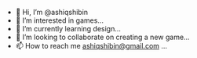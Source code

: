 - 👋 Hi, I’m @ashiqshibin
- 👀 I’m interested in games...
- 🌱 I’m currently learning design...
- 💞️ I’m looking to collaborate on creating a new game...
- 📫 How to reach me ashiqshibin@gmail.com ...

<!---
ashiqshibin/ashiqshibin is a ✨ special ✨ repository because its `README.md` (this file) appears on your GitHub profile.
You can click the Preview link to take a look at your changes.
--->
